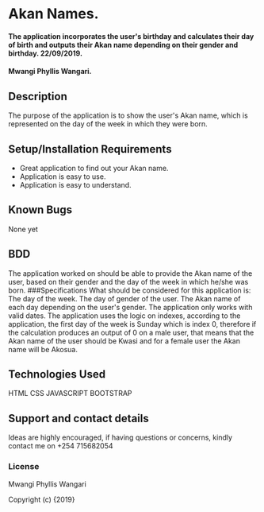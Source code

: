 # Akan Names.
#### The application incorporates the user's birthday and calculates their day of birth and outputs their Akan name depending on their gender and birthday. 22/09/2019.
#### Mwangi Phyllis Wangari.
## Description
The purpose of the application is to show the user's Akan name, which is represented on the day of the week in which they were born.
## Setup/Installation Requirements
* Great application to find out your Akan name.
* Application is easy to use.
* Application is easy to understand.
## Known Bugs
None yet
## BDD
The application worked on should be able to provide the Akan name of the user, based on their gender and the day of the week in which he/she was born. 
###Specifications
What should be considered for this application is:
The day of the week.
The day of gender of the user.
The Akan name of each day depending on the user's gender.
The application only works with valid dates.
The application uses the logic on indexes, according to the application, the first day of the week is Sunday which is index 0, therefore if the calculation produces an output of 0 on a male user, that means that the Akan name of the user should be Kwasi and for a female user the Akan name will be Akosua. 

## Technologies Used
HTML
CSS
JAVASCRIPT
BOOTSTRAP
## Support and contact details
Ideas are highly encouraged, if having questions or concerns, kindly contact me on +254 715682054

### License
Mwangi Phyllis Wangari

Copyright (c) {2019} 
  
